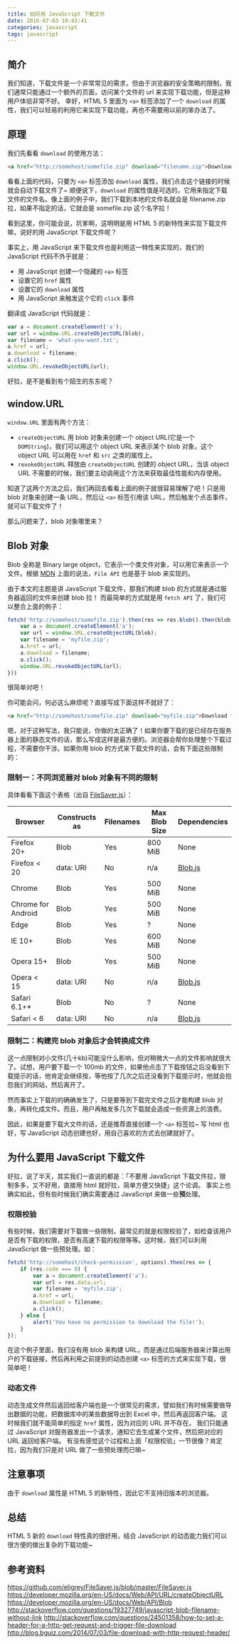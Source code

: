 ```yaml
---
title: 如何用 JavaScript 下载文件
date: 2016-07-03 18:43:41
categories: javascript
tags: javascript
---
```


## 简介

我们知道，下载文件是一个非常常见的需求，但由于浏览器的安全策略的限制，我们通常只能通过一个额外的页面，访问某个文件的 url 来实现下载功能，但是这种用户体验非常不好。
幸好，HTML 5 里面为 `<a>` 标签添加了一个 `download` 的属性，我们可以轻易的利用它来实现下载功能，再也不需要用以前的笨办法了。

## 原理

我们先看看 `download` 的使用方法：

```html
<a href="http://somehost/somefile.zip" download="filename.zip">Download file</a>
```

看看上面的代码，只要为 `<a>` 标签添加 `download` 属性，我们点击这个链接的时候就会自动下载文件了~
顺便说下，`download` 的属性值是可选的，它用来指定下载文件的文件名。像上面的例子中，我们下载到本地的文件名就会是 filename.zip 拉，如果不指定的话，它就会是 somefile.zip 这个名字拉！

看到这里，你可能会说，坑爹啊，这明明是用 HTML 5 的新特性来实现下载文件嘛，说好的用 JavaScript 下载文件呢？

事实上，用 JavaScript 来下载文件也是利用这一特性来实现的，我们的 JavaScript 代码不外乎就是：

- 用 JavaScript 创建一个隐藏的 `<a>` 标签
- 设置它的 `href` 属性
- 设置它的 `download` 属性
- 用 JavaScript 来触发这个它的 `click` 事件

翻译成 JavaScript 代码就是：

```js
var a = document.createElement('a');
var url = window.URL.createObjectURL(blob);
var filename = 'what-you-want.txt';
a.href = url;
a.download = filename;
a.click();
window.URL.revokeObjectURL(url);
```

好拉，是不是看到有个陌生的东东呢？

## window.URL

`window.URL` 里面有两个方法： 

- `createObjectURL` 用 blob 对象来创建一个 object URL(它是一个 `DOMString`)，我们可以用这个 object URL 来表示某个 blob 对象，这个 object URL 可以用在 `href` 和 `src` 之类的属性上。
- `revokeObjectURL` 释放由 `createObjectURL` 创建的 object URL，当该 object URL 不需要的时候，我们要主动调用这个方法来获取最佳性能和内存使用。

知道了这两个方法之后，我们再回去看看上面的例子就很容易理解了吧！只是用 blob 对象来创建一条 URL，然后让 `<a>` 标签引用该 URL，然后触发个点击事件，就可以下载文件了！

那么问题来了，blob 对象哪里来？

## Blob 对象

Blob 全称是 Binary large object，它表示一个类文件对象，可以用它来表示一个文件。根据 [MDN](https://developer.mozilla.org/en-US/docs/Web/API/Blob) 上面的说法，`File API` 也是基于 blob 来实现的。

由于本文的主题是讲 JavaScript 下载文件，那我们构建 blob 的方式就是通过服务器返回的文件来创建 blob 拉！
而最简单的方式就是用 `fetch API` 了，我们可以整合上面的例子：

```js
fetch('http://somehost/somefile.zip').then(res => res.blob().then(blob => {
    var a = document.createElement('a');
    var url = window.URL.createObjectURL(blob);
    var filename = 'myfile.zip';
    a.href = url;
    a.download = filename;
    a.click();
    window.URL.revokeObjectURL(url);
}))
```

很简单对吧！

你可能会问，何必这么麻烦呢？直接写成下面这样不就好了：

```html
<a href="http://somehost/somefile.zip" download="myfile.zip">Download file</a>
```

嗯，对于这种写法，我只能说，你做的太正确了！如果你要下载的是已经存在服务器上面的静态文件的话，那么写成这样是最方便的。浏览器会帮你处理整个下载过程，不需要你干涉。如果你用 blob 的方式来下载文件的话，会有下面这些限制的：

### 限制一：不同浏览器对 blob 对象有不同的限制

具体看看下面这个表格（出自 [FileSaver.js](https://github.com/eligrey/FileSaver.js#supported-browsers)）：

| Browser        | Constructs as | Filenames    | Max Blob Size | Dependencies |
| -------------- | ------------- | ------------ | ------------- | ------------ |
| Firefox 20+    | Blob          | Yes          | 800 MiB       | None         |
| Firefox < 20   | data: URI     | No           | n/a           | [Blob.js](https://github.com/eligrey/Blob.js) |
| Chrome         | Blob          | Yes          | 500 MiB       | None         |
| Chrome for Android | Blob      | Yes          | 500 MiB       | None         |
| Edge           | Blob          | Yes          | ?             | None         |
| IE 10+         | Blob          | Yes          | 600 MiB       | None         |
| Opera 15+      | Blob          | Yes          | 500 MiB       | None         |
| Opera < 15     | data: URI     | No           | n/a           | [Blob.js](https://github.com/eligrey/Blob.js) |
| Safari 6.1+*   | Blob          | No           | ?             | None         |
| Safari < 6     | data: URI     | No           | n/a           | [Blob.js](https://github.com/eligrey/Blob.js) |


### 限制二：构建完 blob 对象后才会转换成文件

这一点限制对小文件(几十kb)可能没什么影响，但对稍微大一点的文件影响就很大了。试想，用户要下载一个 100mb 的文件，如果他点击了下载按钮之后没看到下载提示的话，他肯定会继续按，等他按了几次之后还没看到下载提示时，他就会抱怨我们的网站，然后离开了。

然而事实上下载的的确确发生了，只是要等到下载完文件之后才能构建 blob 对象，再转化成文件。而且，用户再触发多几次下载就会造成一些资源上的浪费。

因此，如果是要下载大文件的话，还是推荐直接创建一个 `<a>` 标签拉~
写 html 也好，写 JavaScript 动态创建也好，用自己喜欢的方式去创建就好了。


## 为什么要用 JavaScript 下载文件

好拉，说了半天，其实我们一直说的都是：「不要用 JavaScript 下载文件拉，限制多多，又不好用，直接用 html 就好拉，简单方便又快捷」这个论调。
事实上也确实如此，但有些时候我们确实需要通过 JavaScript 来做一些**预**处理。

### 权限校验

有些时候，我们需要对下载做一些限制，最常见的就是权限校验了，如检查该用户是否有下载的权限，是否有高速下载的权限等等。这时候，我们可以利用 JavaScript 做一些预处理。如：

```js
fetch('http://somehost/check-permission', options).then(res => {
    if (res.code === 0) {
        var a = document.createElement('a');
        var url = res.data.url;
        var filename = 'myfile.zip';
        a.href = url;
        a.download = filename;
        a.click();
    } else {
        alert('You have no permission to download the file!');
    }
});
```

在这个例子里面，我们没有用 blob 来构建 URL，而是通过后端服务器来计算出用户的下载链接，然后再利用之前提到的动态创建 `<a>` 标签的方式来实现下载，很简单吧！


### 动态文件

动态生成文件然后返回给客户端也是一个很常见的需求，譬如我们有时候需要做导出数据的功能，把数据库中的某些数据导出到 Excel 中，然后再返回客户端。
这时候我们就不能简单的指定 `href` 属性，因为对应的 URL 并不存在。
我们只能通过 JavaScript 对服务器发出一个请求，通知它去生成某个文件，然后把对应的 URL 返回给客户端。
有没有感觉这个过程和上面「权限校验」一节很像？肯定拉，因为我们只是对 URL 做了一些预处理而已嘛~


## 注意事项

由于 `download` 属性是 HTML 5 的新特性，因此它不支持旧版本的浏览器。


## 总结

HTML 5 新的 `download` 特性真的很好用，结合 JavaScript 的动态能力我们可以很方便的做出复杂的下载功能~


## 参考资料
https://github.com/eligrey/FileSaver.js/blob/master/FileSaver.js
https://developer.mozilla.org/en-US/docs/Web/API/URL/createObjectURL
https://developer.mozilla.org/en-US/docs/Web/API/Blob
http://stackoverflow.com/questions/19327749/javascript-blob-filename-without-link
http://stackoverflow.com/questions/24501358/how-to-set-a-header-for-a-http-get-request-and-trigger-file-download
http://blog.bguiz.com/2014/07/03/file-download-with-http-request-header/
